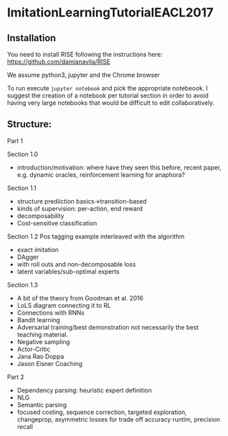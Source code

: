 # ImitationLearningTutorialEACL2017

## Installation

You need to install RISE following the instructions here: https://github.com/damianavila/RISE

We assume python3, jupyter and the Chrome browser

To run execute `jupyter notebook` and pick the appropriate notebeook. I suggest the creation of a notebook per tutorial section in order to avoid having very large notebooks that would be difficult to edit collaboratively.

## Structure:

Part 1

Section 1.0
- introduction/motivation: where have they seen this before, recent paper, e.g. dynamic oracles, reinforcement learning for anaphora?

Section 1.1
- structure prediiction basics->transition-based
- kinds of supervision: per-action, end reward
- decomposability
- Cost-sensitive classification

Section 1.2
Pos tagging example interleaved with the algorithm
- exact imitation
- DAgger
- with roll outs and non-decomposable loss
- latent variables/sub-optimal experts


Section 1.3
- A bit of the theory from Goodman et al. 2016
- LoLS diagram connecting it to RL
- Connections with RNNs
- Bandit learning
- Adversarial training/best demonstration not necessarily the best teaching material.
- Negative sampling
- Actor-Critic
- Jana Rao Doppa
- Jason Eisner Coaching

Part 2

- Dependency parsing: heuristic expert definition
- NLG
- Semantic parsing
- focused costing, sequence correction, targeted exploration, changeprop, asymmetric losses for trade off accuracy runtim, precision recall
